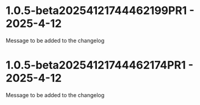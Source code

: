 # 1.0.5-beta20254121744462199PR1 - 2025-4-12

Message to be added to the changelog


# 1.0.5-beta20254121744462174PR1 - 2025-4-12

Message to be added to the changelog



